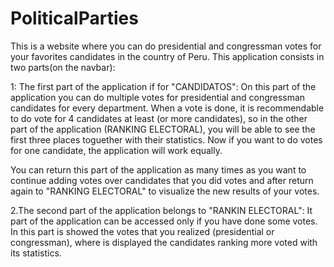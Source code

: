 # PoliticalParties

This is a website where you can do presidential and congressman votes for your favorites 
candidates in the country of Peru. This application consists in two parts(on the navbar):

1: The first part of the application if for "CANDIDATOS": On this part of the application you can do multiple votes for presidential and congressman candidates for every department. When a vote is done, it is recommendable to do vote for 4 candidates at least (or more candidates), so in the other part of the application (RANKING ELECTORAL), you will be able to see the first three places toguether with  their statistics. Now if you want to do votes for one candidate, the application will work equally.

You can return this part of the application as many times as you want to continue adding votes over candidates that you did votes and after return again to "RANKING ELECTORAL" to visualize the new results of your votes.

2.The second part of the application belongs to "RANKIN ELECTORAL": It part of the application can be accessed only if you have done some votes. In this part is showed the votes that you realized (presidential or congressman), where is displayed the candidates ranking more voted with its statistics.



